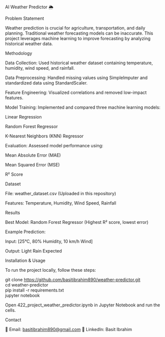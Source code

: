 AI Weather Predictor 🌦️

Problem Statement

Weather prediction is crucial for agriculture, transportation, and daily planning. Traditional weather forecasting models can be inaccurate. This project leverages machine learning to improve forecasting by analyzing historical weather data.

Methodology

Data Collection: Used historical weather dataset containing temperature, humidity, wind speed, and rainfall.

Data Preprocessing: Handled missing values using SimpleImputer and standardized data using StandardScaler.

Feature Engineering: Visualized correlations and removed low-impact features.

Model Training: Implemented and compared three machine learning models:

Linear Regression

Random Forest Regressor

K-Nearest Neighbors (KNN) Regressor

Evaluation: Assessed model performance using:

Mean Absolute Error (MAE)

Mean Squared Error (MSE)

R² Score

Dataset

File: weather_dataset.csv (Uploaded in this repository)

Features: Temperature, Humidity, Wind Speed, Rainfall

Results

Best Model: Random Forest Regressor (Highest R² score, lowest error)

Example Prediction:

Input: [25°C, 80% Humidity, 10 km/h Wind]

Output: Light Rain Expected

Installation & Usage

To run the project locally, follow these steps:

git clone https://github.com/basitibrahim890/weather-predictor.git  
cd weather-predictor  
pip install -r requirements.txt  
jupyter notebook  

Open 422_project_weather_predictor.ipynb in Jupyter Notebook and run the cells.

Contact

📧 Email: basitibrahim890@gmail.com
🔗 LinkedIn: Basit Ibrahim


